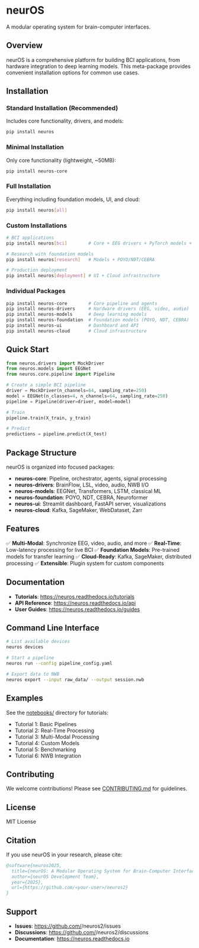 # neurOS

A modular operating system for brain-computer interfaces.

## Overview

neurOS is a comprehensive platform for building BCI applications, from hardware integration to deep learning models. This meta-package provides convenient installation options for common use cases.

## Installation

### Standard Installation (Recommended)

Includes core functionality, drivers, and models:

```bash
pip install neuros
```

### Minimal Installation

Only core functionality (lightweight, ~50MB):

```bash
pip install neuros-core
```

### Full Installation

Everything including foundation models, UI, and cloud:

```bash
pip install neuros[all]
```

### Custom Installations

```bash
# BCI applications
pip install neuros[bci]        # Core + EEG drivers + PyTorch models + Dashboard

# Research with foundation models
pip install neuros[research]   # Models + POYO/NDT/CEBRA

# Production deployment
pip install neuros[deployment] # UI + Cloud infrastructure
```

### Individual Packages

```bash
pip install neuros-core        # Core pipeline and agents
pip install neuros-drivers     # Hardware drivers (EEG, video, audio)
pip install neuros-models      # Deep learning models
pip install neuros-foundation  # Foundation models (POYO, NDT, CEBRA)
pip install neuros-ui          # Dashboard and API
pip install neuros-cloud       # Cloud infrastructure
```

## Quick Start

```python
from neuros.drivers import MockDriver
from neuros.models import EEGNet
from neuros.core.pipeline import Pipeline

# Create a simple BCI pipeline
driver = MockDriver(n_channels=64, sampling_rate=250)
model = EEGNet(n_classes=4, n_channels=64, sampling_rate=250)
pipeline = Pipeline(driver=driver, model=model)

# Train
pipeline.train(X_train, y_train)

# Predict
predictions = pipeline.predict(X_test)
```

## Package Structure

neurOS is organized into focused packages:

- **neuros-core**: Pipeline, orchestrator, agents, signal processing
- **neuros-drivers**: BrainFlow, LSL, video, audio, NWB I/O
- **neuros-models**: EEGNet, Transformers, LSTM, classical ML
- **neuros-foundation**: POYO, NDT, CEBRA, Neuroformer
- **neuros-ui**: Streamlit dashboard, FastAPI server, visualizations
- **neuros-cloud**: Kafka, SageMaker, WebDataset, Zarr

## Features

✅ **Multi-Modal**: Synchronize EEG, video, audio, and more
✅ **Real-Time**: Low-latency processing for live BCI
✅ **Foundation Models**: Pre-trained models for transfer learning
✅ **Cloud-Ready**: Kafka, SageMaker, distributed processing
✅ **Extensible**: Plugin system for custom components

## Documentation

- **Tutorials**: https://neuros.readthedocs.io/tutorials
- **API Reference**: https://neuros.readthedocs.io/api
- **User Guides**: https://neuros.readthedocs.io/guides

## Command Line Interface

```bash
# List available devices
neuros devices

# Start a pipeline
neuros run --config pipeline_config.yaml

# Export data to NWB
neuros export --input raw_data/ --output session.nwb
```

## Examples

See the [notebooks/](https://github.com/<your-user>/neuros2/tree/main/notebooks) directory for tutorials:

- Tutorial 1: Basic Pipelines
- Tutorial 2: Real-Time Processing
- Tutorial 3: Multi-Modal Processing
- Tutorial 4: Custom Models
- Tutorial 5: Benchmarking
- Tutorial 6: NWB Integration

## Contributing

We welcome contributions! Please see [CONTRIBUTING.md](https://github.com/<your-user>/neuros2/blob/main/CONTRIBUTING.md) for guidelines.

## License

MIT License

## Citation

If you use neurOS in your research, please cite:

```bibtex
@software{neuros2025,
  title={neurOS: A Modular Operating System for Brain-Computer Interfaces},
  author={neurOS Development Team},
  year={2025},
  url={https://github.com/<your-user>/neuros2}
}
```

## Support

- **Issues**: https://github.com/<your-user>/neuros2/issues
- **Discussions**: https://github.com/<your-user>/neuros2/discussions
- **Documentation**: https://neuros.readthedocs.io
